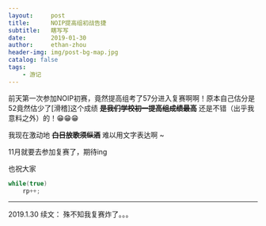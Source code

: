 ```yaml
---
layout:     post
title:      NOIP提高组初战告捷
subtitle:   瞎写写
date:       2019-01-30
author:     ethan-zhou
header-img: img/post-bg-map.jpg
catalog: false
tags:
    - 游记
---
```


前天第一次参加NOIP初赛，竟然提高组考了57分进入复赛啊啊！原本自己估分是52竟然估少了[滑稽]这个成绩  **~~是我们学校初一提高组成绩最高~~**  还是不错（出乎我意料之外）的！😁😁😁

我现在激动地  **~~白日放歌须纵酒~~**  难以用文字表达啊 ~

11月就要去参加复赛了，期待ing

也祝大家
```cpp
while(true)
    rp++;
```

------

2019.1.30 续文：
殊不知我复赛炸了。。。
